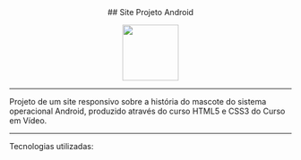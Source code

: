 <center> ## Site Projeto Android 

<img src="https://cdn.jsdelivr.net/gh/devicons/devicon/icons/android/android-original-wordmark.svg" width = 100px /></center>
<hr>
Projeto de um site responsivo sobre a história do mascote do sistema operacional Android, produzido através do curso HTML5 e CSS3 do Curso em Vídeo. 

<hr>
Tecnologias utilizadas:

